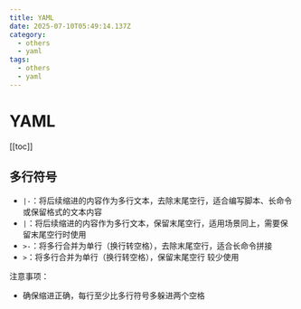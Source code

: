 ```yaml
---
title: YAML
date: 2025-07-10T05:49:14.137Z
category:
  - others
  - yaml
tags:
  - others
  - yaml
---
```


# YAML
[[toc]]

## 多行符号
- `|-`：将后续缩进的内容作为多行文本，去除末尾空行，适合编写脚本、长命令或保留格式的文本内容
- `|`：将后续缩进的内容作为多行文本，保留末尾空行，适用场景同上，需要保留末尾空行时使用
- `>-`：将多行合并为单行（换行转空格），去除末尾空行，适合长命令拼接
- `>`：将多行合并为单行（换行转空格），保留末尾空行	较少使用

注意事项：
- 确保缩进正确，每行至少比多行符号多躲进两个空格